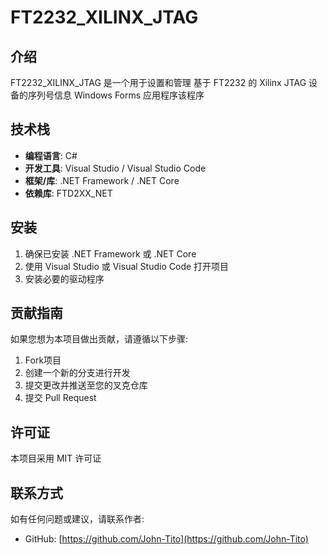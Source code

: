 # FT2232_XILINX_JTAG

## 介绍

FT2232_XILINX_JTAG 是一个用于设置和管理 基于 FT2232 的 Xilinx JTAG 设备的序列号信息 Windows Forms 应用程序该程序

## 技术栈

- **编程语言**: C#
- **开发工具**: Visual Studio / Visual Studio Code
- **框架/库**: .NET Framework / .NET Core
- **依赖库**: FTD2XX_NET

## 安装

1. 确保已安装 .NET Framework 或 .NET Core
2. 使用 Visual Studio 或 Visual Studio Code 打开项目
3. 安装必要的驱动程序

## 贡献指南

如果您想为本项目做出贡献，请遵循以下步骤:

1. Fork项目
2. 创建一个新的分支进行开发
3. 提交更改并推送至您的叉克仓库
4. 提交 Pull Request

## 许可证

本项目采用 MIT 许可证

## 联系方式

如有任何问题或建议，请联系作者:

- GitHub: [https://github.com/John-Tito](https://github.com/John-Tito)